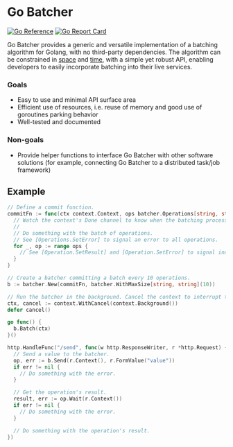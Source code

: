 # Go Batcher

[![Go Reference](https://pkg.go.dev/badge/go.vallahaye.net/batcher.svg)](https://pkg.go.dev/go.vallahaye.net/batcher)
[![Go Report Card](https://goreportcard.com/badge/go.vallahaye.net/batcher)](https://goreportcard.com/report/go.vallahaye.net/batcher)

Go Batcher provides a generic and versatile implementation of a batching algorithm for Golang, with no third-party dependencies. The algorithm can be constrained in [space](https://pkg.go.dev/go.vallahaye.net/batcher#WithMaxSize) and [time](https://pkg.go.dev/go.vallahaye.net/batcher#WithTimeout), with a simple yet robust API, enabling developers to easily incorporate batching into their live services.

### Goals

- Easy to use and minimal API surface area
- Efficient use of resources, i.e. reuse of memory and good use of goroutines parking behavior
- Well-tested and documented

### Non-goals

- Provide helper functions to interface Go Batcher with other software solutions (for example, connecting Go Batcher to a distributed task/job framework)

## Example

```go
// Define a commit function.
commitFn := func(ctx context.Context, ops batcher.Operations[string, string]) {
  // Watch the context's Done channel to know when the batching process gets interrupted.
  //
  // Do something with the batch of operations.
  // See [Operations.SetError] to signal an error to all operations.
  for _, op := range ops {
    // See [Operation.SetResult] and [Operation.SetError] to signal individual results and errors.
  }
}

// Create a batcher committing a batch every 10 operations.
b := batcher.New(commitFn, batcher.WithMaxSize[string, string](10))

// Run the batcher in the background. Cancel the context to interrupt the batching process.
ctx, cancel := context.WithCancel(context.Background())
defer cancel()

go func() {
  b.Batch(ctx)
}()

http.HandleFunc("/send", func(w http.ResponseWriter, r *http.Request) {
  // Send a value to the batcher.
  op, err := b.Send(r.Context(), r.FormValue("value"))
  if err != nil {
    // Do something with the error.
  }

  // Get the operation's result.
  result, err := op.Wait(r.Context())
  if err != nil {
    // Do something with the error.
  }

  // Do something with the operation's result.
})
```

